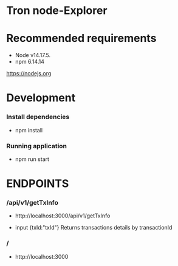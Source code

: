 # Tron node-Explorer

# Recommended requirements

- Node v14.17.5.
- npm 6.14.14

https://nodejs.org

# Development
### Install dependencies
- npm install
### Running application
- npm run start



# ENDPOINTS

###  /api/v1/getTxInfo
- http://localhost:3000/api/v1/getTxInfo

- input {txId:"txId"}
Returns transactions details by transactionId

###  /
- http://localhost:3000